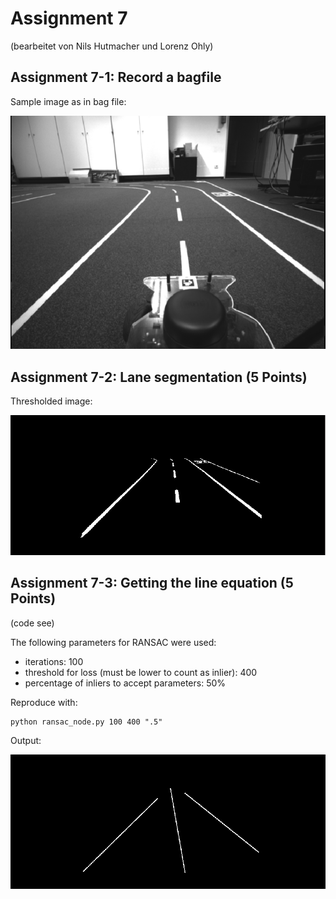 # Assignment 7

(bearbeitet von Nils Hutmacher und Lorenz Ohly)

## Assignment 7-1: Record a bagfile

Sample image as in bag file:

![Sample image](sample_image.png)

## Assignment 7-2: Lane segmentation (5 Points)

Thresholded image:

![Thresholded image](lane_thresholded.png)

## Assignment 7-3: Getting the line equation (5 Points)

(code see)

The following parameters for RANSAC were used:

- iterations: 100
- threshold for loss (must be lower to count as inlier): 400
- percentage of inliers to accept parameters: 50%

Reproduce with:

```shell
python ransac_node.py 100 400 ".5"
```

Output:

![Found lanes](lane_found.png)